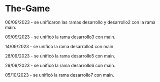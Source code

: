 # The-Game

06/09/2023 - se unificaron las ramas desarrollo y desarrollo2 con la rama main.

09/09/2023 - se unificó la rama desarrollo3 con main.

14/09/2023 - se unificó la rama desarrollo4 con main.

28/09/2023 - se unificó la rama desarrollo5 con main.

29/09/2023 - se unificó la rama desarrollo6 con main.

05/10/2023 - se unificó la rama desarrollo7 con main.
